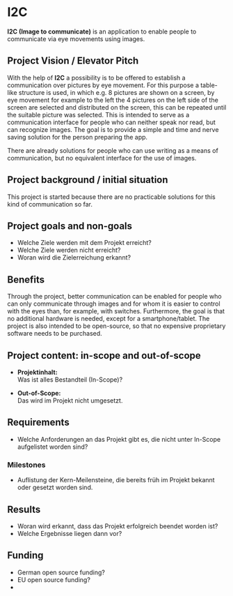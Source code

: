 # I2C

**I2C (Image to communicate)** is an application to enable people to communicate
via eye movements using images.

## Project Vision / Elevator Pitch

With the help of **I2C** a possibility is to be offered to establish a
communication over pictures by eye movement. For this purpose a table-like
structure is used, in which e.g. 8 pictures are shown on a screen, by eye
movement for example to the left the 4 pictures on the left side of the screen
are selected and distributed on the screen, this can be repeated until the
suitable picture was selected. This is intended to serve as a communication
interface for people who can neither speak nor read, but can recognize images.
The goal is to provide a simple and time and nerve saving solution for the
person preparing the app.

There are already solutions for people who can use writing as a means of
communication, but no equivalent interface for the use of images.

## Project background / initial situation

This project is started because there are no practicable solutions for this kind
of communication so far.

## Project goals and non-goals

- Welche Ziele werden mit dem Projekt erreicht?
- Welche Ziele werden nicht erreicht?
- Woran wird die Zielerreichung erkannt?

## Benefits

Through the project, better communication can be enabled for people who can only
communicate through images and for whom it is easier to control with the eyes
than, for example, with switches. Furthermore, the goal is that no additional
hardware is needed, except for a smartphone/tablet. The project is also intended
to be open-source, so that no expensive proprietary software needs to be
purchased.

## Project content: in-scope and out-of-scope

- **Projektinhalt:**\
  Was ist alles Bestandteil (In-Scope)?

- **Out-of-Scope:**\
  Das wird im Projekt nicht umgesetzt.

## Requirements

- Welche Anforderungen an das Projekt gibt es, die nicht unter In-Scope
  aufgelistet worden sind?

### Milestones

- Auflistung der Kern-Meilensteine, die bereits früh im Projekt bekannt oder
  gesetzt worden sind.

## Results

- Woran wird erkannt, dass das Projekt erfolgreich beendet worden ist?
- Welche Ergebnisse liegen dann vor?

## Funding

- German open source funding?
- EU open source funding?
-

